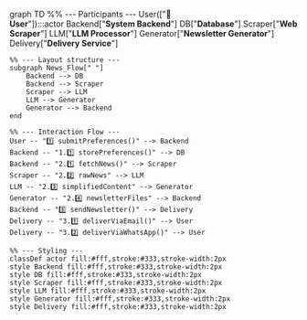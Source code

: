 graph TD
    %% --- Participants ---
    User(["&#128100;<br/><b>User</b>"]):::actor
    Backend["<b>System Backend</b>"]
    DB["<b>Database</b>"]
    Scraper["<b>Web Scraper</b>"]
    LLM["<b>LLM Processor</b>"]
    Generator["<b>Newsletter Generator</b>"]
    Delivery["<b>Delivery Service</b>"]

    %% --- Layout structure ---
    subgraph News_Flow[" "]
        Backend --> DB
        Backend --> Scraper
        Scraper --> LLM
        LLM --> Generator
        Generator --> Backend
    end

    %% --- Interaction Flow ---
    User -- "1️⃣ submitPreferences()" --> Backend
    Backend -- "1.1️⃣ storePreferences()" --> DB
    Backend -- "2.1️⃣ fetchNews()" --> Scraper
    Scraper -- "2.2️⃣ rawNews" --> LLM
    LLM -- "2.3️⃣ simplifiedContent" --> Generator
    Generator -- "2.4️⃣ newsletterFiles" --> Backend
    Backend -- "3️⃣ sendNewsletter()" --> Delivery
    Delivery -- "3.1️⃣ deliverViaEmail()" --> User
    Delivery -- "3.2️⃣ deliverViaWhatsApp()" --> User

    %% --- Styling ---
    classDef actor fill:#fff,stroke:#333,stroke-width:2px
    style Backend fill:#fff,stroke:#333,stroke-width:2px
    style DB fill:#fff,stroke:#333,stroke-width:2px
    style Scraper fill:#fff,stroke:#333,stroke-width:2px
    style LLM fill:#fff,stroke:#333,stroke-width:2px
    style Generator fill:#fff,stroke:#333,stroke-width:2px
    style Delivery fill:#fff,stroke:#333,stroke-width:2px
